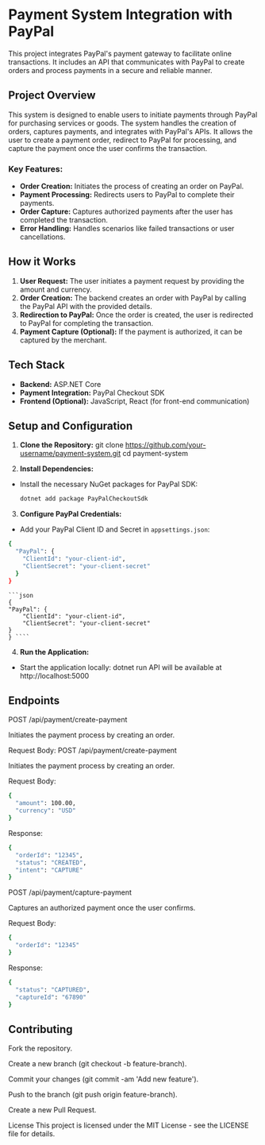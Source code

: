 # Payment System Integration with PayPal

This project integrates PayPal's payment gateway to facilitate online transactions. It includes an API that communicates with PayPal to create orders and process payments in a secure and reliable manner.

## Project Overview

This system is designed to enable users to initiate payments through PayPal for purchasing services or goods. The system handles the creation of orders, captures payments, and integrates with PayPal's APIs. It allows the user to create a payment order, redirect to PayPal for processing, and capture the payment once the user confirms the transaction.

### Key Features:
- **Order Creation:** Initiates the process of creating an order on PayPal.
- **Payment Processing:** Redirects users to PayPal to complete their payments.
- **Order Capture:** Captures authorized payments after the user has completed the transaction.
- **Error Handling:** Handles scenarios like failed transactions or user cancellations.

## How it Works

1. **User Request:** The user initiates a payment request by providing the amount and currency.
2. **Order Creation:** The backend creates an order with PayPal by calling the PayPal API with the provided details.
3. **Redirection to PayPal:** Once the order is created, the user is redirected to PayPal for completing the transaction.
4. **Payment Capture (Optional):** If the payment is authorized, it can be captured by the merchant.

## Tech Stack

- **Backend:** ASP.NET Core
- **Payment Integration:** PayPal Checkout SDK
- **Frontend (Optional):** JavaScript, React (for front-end communication)


## Setup and Configuration

1. **Clone the Repository:**
git clone https://github.com/your-username/payment-system.git cd payment-system

2. **Install Dependencies:**
- Install the necessary NuGet packages for PayPal SDK:
  ```bash
  dotnet add package PayPalCheckoutSdk
  ```

3. **Configure PayPal Credentials:**
- Add your PayPal Client ID and Secret in `appsettings.json`:
```bash
{
  "PayPal": {
    "ClientId": "your-client-id",
    "ClientSecret": "your-client-secret"
  }
}
```
    ```json
    {
    "PayPal": {
        "ClientId": "your-client-id",
        "ClientSecret": "your-client-secret"
    }
    } ````

4. **Run the Application:**
- Start the application locally: dotnet run
API will be available at http://localhost:5000


## Endpoints

POST /api/payment/create-payment

Initiates the payment process by creating an order.

Request Body:
POST /api/payment/create-payment

Initiates the payment process by creating an order.

Request Body:

```bash
{
  "amount": 100.00,
  "currency": "USD"
}
```
Response:

```bash
{
  "orderId": "12345",
  "status": "CREATED",
  "intent": "CAPTURE"
}
```

POST /api/payment/capture-payment

Captures an authorized payment once the user confirms.

Request Body:

```bash
{
  "orderId": "12345"
}
```
Response:

```bash
{
  "status": "CAPTURED",
  "captureId": "67890"
}
```

## Contributing

Fork the repository.

Create a new branch (git checkout -b feature-branch).

Commit your changes (git commit -am 'Add new feature').

Push to the branch (git push origin feature-branch).

Create a new Pull Request.

License
This project is licensed under the MIT License - see the LICENSE file for details.
